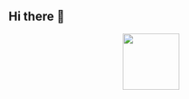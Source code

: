 ## Hi there 👋

<div id="header" align="center">
  <img src="[https://media.giphy.com/media/M9gbBd9nbDrOTu1Mqx/giphy.gif](https://i.giphy.com/media/v1.Y2lkPTc5MGI3NjExdXFrMXdvZ3E4cGs3M2Y0dXZ1enY3NjlhdjJ2N2JpenRlaW5pOHJ3ciZlcD12MV9pbnRlcm5hbF9naWZfYnlfaWQmY3Q9Zw/3o7WIB00yXujVt4WEo/giphy-downsized-large.gif)" width="100"/>
</div>

<!--
**sralter/sralter** is a ✨ _special_ ✨ repository because its `README.md` (this file) appears on your GitHub profile.

Here are some ideas to get you started:

- 🔭 I’m currently working on ...
- 🌱 I’m currently learning ...
- 👯 I’m looking to collaborate on ...
- 🤔 I’m looking for help with ...
- 💬 Ask me about ...
- 📫 How to reach me: ...
- 😄 Pronouns: ...
- ⚡ Fun fact: ...
-->
